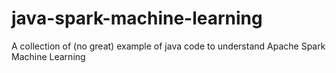 # java-spark-machine-learning
A collection of (no great) example of java code to understand Apache Spark Machine Learning

